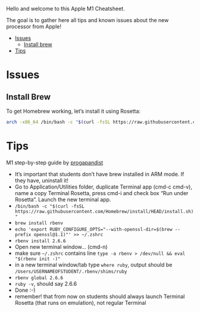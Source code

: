 Hello and welcome to this Apple M1 Cheatsheet.

The goal is to gather here all tips and known issues about the new processor from Apple!

- [Issues](https://github.com/lewagon/setup/blob/master/apple_m1_cheatsheet.md#issues)
  - [Install brew](https://github.com/lewagon/setup/blob/master/apple_m1_cheatsheet.md#install-brew)
- [Tips](https://github.com/lewagon/setup/blob/master/apple_m1_cheatsheet.md#tips)

# Issues

## Install Brew

To get Homebrew working, let’s install it using Rosetta:
```bash
arch -x86_64 /bin/bash -c "$(curl -fsSL https://raw.githubusercontent.com/Homebrew/install/master/install.sh)"
```

# Tips

M1 step-by-step guide by [progapandist](https://lewagon-alumni.slack.com/team/U2MBKA1J5)

- It’s important that students don’t have brew installed in ARM mode. If they have, uninstall it!
- Go to Application/Utilities folder, duplicate Terminal app (cmd-c cmd-v), name a copy Terminal Rosetta, press cmd-i and check box “Run under Rosetta”. Launch the new terminal app.
- ```/bin/bash -c "$(curl -fsSL https://raw.githubusercontent.com/Homebrew/install/HEAD/install.sh)"```
- ```brew install rbenv```
- ```echo 'export RUBY_CONFIGURE_OPTS="--with-openssl-dir=$(brew --prefix openssl@1.1)"' >> ~/.zshrc```
- ```rbenv install 2.6.6```
- Open new terminal window… (cmd-n)
- make sure ```~/.zshrc``` contains line ```type -a rbenv > /dev/null && eval "$(rbenv init -)"```
- in a new terminal window/tab type ```where ruby```,  output should be ```/Users/USERNAMEOFSTUDENT/.rbenv/shims/ruby```
- ```rbenv global 2.6.6```
- ```ruby -v```, should say 2.6.6
- Done :-)
- remember! that from now on students should always launch Terminal Rosetta (that runs on emulation), not regular Terminal
